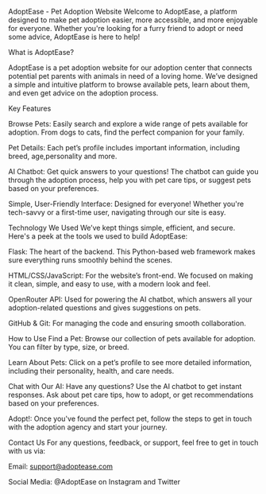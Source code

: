 AdoptEase - Pet Adoption Website
Welcome to AdoptEase, a platform designed to make pet adoption easier, more accessible, and more enjoyable for everyone. Whether you're looking for a furry friend to adopt or need some advice, AdoptEase is here to help!

What is AdoptEase?

AdoptEase is a pet adoption website for our adoption center that connects potential pet parents with animals in need of a loving home. We’ve designed a simple and intuitive platform to browse available pets, learn about them, and even get advice on the adoption process.

Key Features

Browse Pets: Easily search and explore a wide range of pets available for adoption. From dogs to cats, find the perfect companion for your family.

Pet Details: Each pet’s profile includes important information, including breed, age,personality and more.

AI Chatbot: Get quick answers to your questions! The chatbot can guide you through the adoption process, help you with pet care tips, or suggest pets based on your preferences.

Simple, User-Friendly Interface: Designed for everyone! Whether you're tech-savvy or a first-time user, navigating through our site is easy.

Technology We Used
We’ve kept things simple, efficient, and secure. Here's a peek at the tools we used to build AdoptEase:

Flask: The heart of the backend. This Python-based web framework makes sure everything runs smoothly behind the scenes.

HTML/CSS/JavaScript: For the website’s front-end. We focused on making it clean, simple, and easy to use, with a modern look and feel.

OpenRouter API: Used for powering the AI chatbot, which answers all your adoption-related questions and gives suggestions on pets.

GitHub & Git: For managing the code and ensuring smooth collaboration.

How to Use
Find a Pet: Browse our collection of pets available for adoption. You can filter by type, size, or breed.

Learn About Pets: Click on a pet’s profile to see more detailed information, including their personality, health, and care needs.

Chat with Our AI: Have any questions? Use the AI chatbot to get instant responses. Ask about pet care tips, how to adopt, or get recommendations based on your preferences.

Adopt!: Once you've found the perfect pet, follow the steps to get in touch with the adoption agency and start your journey.


Contact Us
For any questions, feedback, or support, feel free to get in touch with us via:

Email: support@adoptease.com

Social Media: @AdoptEase on Instagram and Twitter

